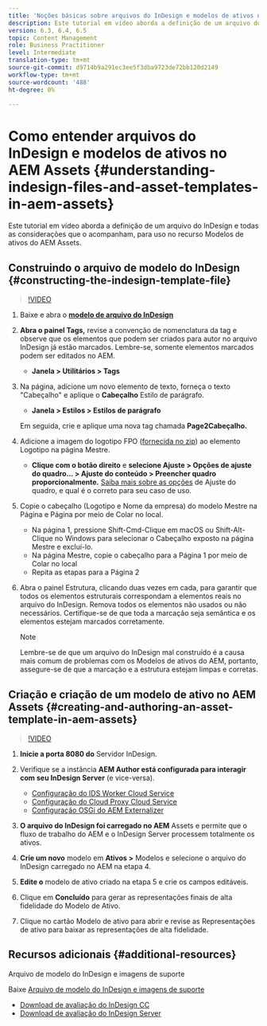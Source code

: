 ```yaml
---
title: 'Noções básicas sobre arquivos do InDesign e modelos de ativos no AEM Assets '
description: Este tutorial em vídeo aborda a definição de um arquivo do InDesign e todas as considerações que o acompanham, para uso no recurso Modelos de ativos do AEM Assets.
version: 6.3, 6.4, 6.5
topic: Content Management
role: Business Practitioner
level: Intermediate
translation-type: tm+mt
source-git-commit: d9714b9a291ec3ee5f3dba9723de72bb120d2149
workflow-type: tm+mt
source-wordcount: '488'
ht-degree: 0%

---
```



# Como entender arquivos do InDesign e modelos de ativos no AEM Assets {#understanding-indesign-files-and-asset-templates-in-aem-assets}

Este tutorial em vídeo aborda a definição de um arquivo do InDesign e todas as considerações que o acompanham, para uso no recurso Modelos de ativos do AEM Assets.

## Construindo o arquivo de modelo do InDesign {#constructing-the-indesign-template-file}

>[!VIDEO](https://video.tv.adobe.com/v/19293/?quality=9&learn=on)

1. Baixe e abra o [**modelo de arquivo do InDesign**](assets/asset-templates-tutorial-video--supporting-files.zip)
2. **Abra o painel Tags,** revise a convenção de nomenclatura da tag e observe que os elementos que podem ser criados para autor no arquivo InDesign já estão marcados. Lembre-se, somente elementos marcados podem ser editados no AEM.

   * **Janela > Utilitários > Tags**

3. Na página, adicione um novo elemento de texto, forneça o texto &quot;Cabeçalho&quot; e aplique o **Cabeçalho** Estilo de parágrafo.

   * **Janela > Estilos > Estilos de parágrafo**

   Em seguida, crie e aplique uma nova tag chamada **Page2Cabeçalho.**

4. Adicione a imagem do logotipo FPO ([fornecida no zip](assets/asset-templates-tutorial-video--supporting-files.zip)) ao elemento Logotipo na página Mestre.

   * **Clique com o botão direito** e **selecione Ajuste > Opções de ajuste do quadro... > Ajuste do conteúdo > Preencher quadro proporcionalmente.**
   [Saiba mais sobre as opções](https://helpx.adobe.com/indesign/using/frames-objects.html#fitting_objects_to_frames) de Ajuste do quadro, e qual é o correto para seu caso de uso.

5. Copie o cabeçalho (Logotipo e Nome da empresa) do modelo Mestre na Página e Página por meio de Colar no local.

   * Na página 1, pressione Shift-Cmd-Clique em macOS ou Shift-Alt-Clique no Windows para selecionar o Cabeçalho exposto na página Mestre e excluí-lo.
   * Na página Mestre, copie o cabeçalho para a Página 1 por meio de Colar no local
   * Repita as etapas para a Página 2

6. Abra o painel Estrutura, clicando duas vezes em cada, para garantir que todos os elementos estruturais correspondam a elementos reais no arquivo do InDesign. Remova todos os elementos não usados ou não necessários. Certifique-se de que toda a marcação seja semântica e os elementos estejam marcados corretamente.

   >[!NOTE]
   >
   >Lembre-se de que um arquivo do InDesign mal construído é a causa mais comum de problemas com os Modelos de ativos do AEM, portanto, assegure-se de que a marcação e a estrutura estejam limpas e corretas.

## Criação e criação de um modelo de ativo no AEM Assets {#creating-and-authoring-an-asset-template-in-aem-assets}

>[!VIDEO](https://video.tv.adobe.com/v/19294/?quality=9&learn=on)

1. **Inicie a porta 8080 do** Servidor InDesign.
2. Verifique se a instância **AEM Author está configurada para interagir com seu InDesign Server** (e vice-versa).

   * [Configuração do IDS Worker Cloud Service](http://localhost:4502/etc/cloudservices/proxy/ids.html)
   * [Configuração do Cloud Proxy Cloud Service](http://localhost:4502/etc/cloudservices/proxy.html)
   * [Configuração OSGi do AEM Externalizer](http://localhost:4502/system/console/configMgr)

3. **O arquivo do InDesign foi carregado no AEM** Assets e permite que o fluxo de trabalho do AEM e o InDesign Server processem totalmente os ativos.
4. **Crie um novo** modelo em  **Ativos >** Modelos e selecione o arquivo do InDesign carregado no AEM na etapa 4.
5. **Edite o** modelo de ativo criado na etapa 5 e crie os campos editáveis.
6. Clique em **Concluído** para gerar as representações finais de alta fidelidade do Modelo de Ativo.
7. Clique no cartão Modelo de ativo para abrir e revise as Representações de ativo para baixar as representações de alta fidelidade.

## Recursos adicionais {#additional-resources}

Arquivo de modelo do InDesign e imagens de suporte

Baixe [Arquivo de modelo do InDesign e imagens de suporte](assets/asset-templates-tutorial-video--supporting-files-1.zip)

* [Download de avaliação do InDesign CC](https://creative.adobe.com/products/download/indesign)
* [Download de avaliação do InDesign Server](https://www.adobe.com/devnet/indesign/indesign-server-trial-downloads.html)
